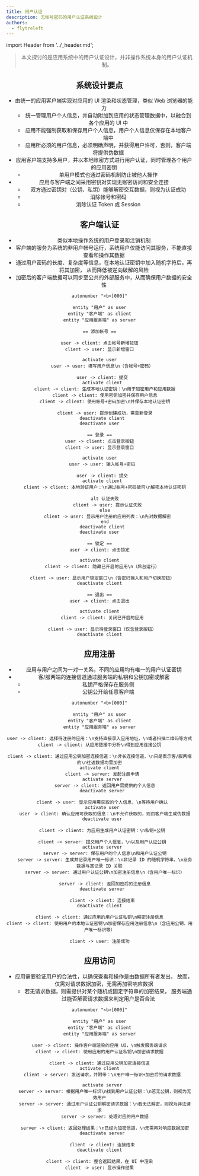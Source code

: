 ```yaml
---
title: 用户认证
description: 无帐号密码的用户认证系统设计
authors:
  - flytreleft
---
```


import Header from '../\_header.md';

<Header />

> 本文探讨的是应用系统中的用户认证设计，并非操作系统本身的用户认证机制。

## 系统设计要点

- 由统一的应用客户端实现对应用的 UI 渲染和状态管理，类似 Web 浏览器的能力
  - 统一管理用户个人信息，并自动附加到应用的状态管理数据中，以融合到各个应用的 UI 中
  - 应用不能强制获取和保存用户个人信息，用户个人信息仅保存在本地客户端中
  - 应用所必须的用户信息，必须明确声明，并获得用户许可，否则，客户端将提供伪数据
- 应用客户端支持多用户，并以本地账密方式进行用户认证，同时管理各个用户的应用密钥
  - 单用户模式也通过密码机制防止被他人操作
- 应用与客户端之间采用密钥对实现无账密访问和安全连接
  - 双方通过密钥对（公钥、私钥）能够解密交互数据，则视为认证成功
  - 消除帐号和密码
  - 消除认证 Token 或 Session

## 客户端认证

- 类似本地操作系统的用户登录和注销机制
- 客户端的服务为系统的非用户帐号运行，系统用户仅能访问其服务，不能直接查看和操作其数据
- 通过用户密码的长度、复杂度等信息，在本地认证密钥中加入随机字符后，再将其加密，
  从而降低被逆向破解的风险
- 加密后的客户端数据可以同步至公共的外部服务中，从而确保用户数据的安全性

<!-- https://plantuml.com/sequence-diagram -->

```plantuml
autonumber "<b>[000]"

entity "用户" as user
entity "客户端" as client
entity "应用服务端" as server

== 添加帐号 ==

user -> client: 点击帐号新增按钮
client -> user: 显示新增窗口

activate user
  user -> user: 填写用户信息\n（含帐号+密码）

  user -> client: 提交
  activate client
    client -> client: 生成本地认证密钥：\n用于加密用户和应用数据
    client -> client: 使用密钥加密并保存用户信息
    client -> client: 使用帐号+密码加密\n并保存本地认证密钥

    client -> user: 提示创建成功，需重新登录
  deactivate client
deactivate user

== 登录 ==
user -> client: 点击登录按钮
client -> user: 显示登录窗口

activate user
  user -> user: 输入帐号+密码

  user -> client: 提交
  activate client
    client -> client: 本地验证用户：\n通过帐号+密码能否\n解密本地认证密钥

    alt 认证失败
      client -> user: 提示认证失败
    else
      client -> user: 显示用户注册的应用列表：\n先对数据解密
    end
  deactivate client
deactivate user

== 锁定 ==
user -> client: 点击锁定

activate client
  client -> client: 隐藏已开启的应用\n（后台运行）

  client -> user: 显示用户锁定窗口\n（含密码输入和用户切换按钮）
deactivate client

== 退出 ==
user -> client: 点击退出

activate client
  client -> client: 关闭已开启的应用

  client -> user: 显示待登录窗口（仅含登录按钮）
deactivate client
```

## 应用注册

- 应用与用户之间为一对一关系，不同的应用均有唯一的用户认证密钥
- 客/服两端的连接信道通过服务端的私钥和公钥加密或解密
  - 私钥严格保存在服务侧
  - 公钥公开给任意客户端

<!-- https://plantuml.com/sequence-diagram -->

```plantuml
autonumber "<b>[000]"

entity "用户" as user
entity "客户端" as client
entity "应用服务端" as server

user -> client: 选择待注册的应用：\n支持直接录入应用地址，\n或者扫描二维码等方式
client -> client: 从应用链接中分析\n得到应用连接公钥

client -> client: 通过应用公钥加密连接信道：\n非长连接信道，\n只是表示客/服两端的\n往返数据均需加密
activate client
  client -> server: 发起注册申请
  activate server
    server -> client: 返回用户需提供的个人信息
  deactivate server

  client -> user: 显示应用需获取的个人信息，\n等待用户确认
  activate user
    user -> client: 确认应用可获取的信息：\n不允许获取的，则由客户端生成伪数据
  deactivate user

  client -> client: 为应用生成用户认证密钥：\n私钥+公钥

  client -> server: 提交用户个人信息，\n以及用户认证公钥
  activate server
    server -> server: 保存用户的个人信息\n和用户认证公钥
    server -> server: 生成并记录用户唯一标识：\n非记录 ID 的随机字符串，\n业务数据与其记录 ID 关联
    server -> server: 通过用户认证公钥\n加密注册信息\n（含用户唯一标识）

    server -> client: 返回加密后的注册信息
  deactivate server

  client -> client: 连接结束
deactivate client

client -> client: 通过应用的用户认证私钥\n解密注册信息
client -> client: 使用用户的本地认证密钥\n加密保存应用注册信息\n（含应用公钥、用户唯一标识等）

client -> user: 注册成功
```

## 应用访问

- 应用需要验证用户的合法性，以确保查看和操作是由数据所有者发出，
  故而，仅需对请求数据加密，无需再加密响应数据
  - 若无请求数据，则需提供对某个随机或固定字符串的加密结果，
    服务端通过能否解密请求数据来判定用户是否合法

<!-- https://plantuml.com/sequence-diagram -->

```plantuml
autonumber "<b>[000]"

entity "用户" as user
entity "客户端" as client
entity "应用服务端" as server

user -> client: 操作客户端渲染的应用 UI，\n触发服务端请求
client -> client: 使用应用的用户认证私钥\n加密请求数据

client -> client: 通过应用公钥加密连接信道
activate client
  client -> server: 发送请求，并附带：\n用户唯一标识+加密后的请求数据

  activate server
    server -> server: 根据用户唯一标识\n找到用户认证公钥：\n若无公钥，则视为无效用户
    server -> server: 通过用户认证公钥解密请求数据：\n若无法解密，则视为非法请求
    server -> server: 处理对应的用户数据

    server -> client: 返回处理结果：\n已经为加密信道，\n无需再对响应数据加密
  deactivate server

  client -> client: 连接结束
deactivate client

client -> client: 整合返回结果，在 UI 中渲染
client -> user: 显示操作结果
```
